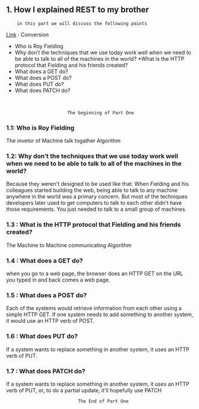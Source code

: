 ## 1. How I explained REST to my brother

        in this part we will discuss the following points

[Link](https://gist.github.com/brookr/5977550) : Conversion 
* Who is Roy Fielding 
* Why don’t the techniques that we use today work well when we need to be able to talk to all of the machines in the world?
*What is the HTTP protocol that Fielding and his friends created?
* What does a GET do?
* What does a POST do?
* What does PUT do?
* What does PATCH do?
<br/>

                           The beginning of Part One

### 1.1: Who is Roy Fielding 

The invetor of Machine talk togather Algorithm 

### 1.2: Why don’t the techniques that we use today work well when we need to be able to talk to all of the machines in the world?

Because they weren't designed to be used like that. When Fielding and his colleagues started building the web, being able to talk to any machine anywhere in the world was a primary concern. But most of the techniques developers later used to get computers to talk to each other didn't have those requirements. You just needed to talk to a small group of machines.

### 1.3 : What is the HTTP protocol that Fielding and his friends created?

The Machine to Machine communicating Algorithm

### 1.4 : What does a GET do?

when you go to a web page, the browser does an HTTP GET on the URL you typed in and back comes a web page.

### 1.5 : What does a POST do?

Each of the systems would retrieve information from each other using a simple HTTP GET. If one system needs to add something to another system, it would use an HTTP verb of POST.

### 1.6 : What does PUT do?

If a system wants to replace something in another system, it uses an HTTP verb of PUT.

### 1.7 : What does PATCH do?

If a system wants to replace something in another system, it uses an HTTP verb of PUT, or, to do a partial update, it'll hopefully use PATCH
<br/>

    
                               The End of Part One